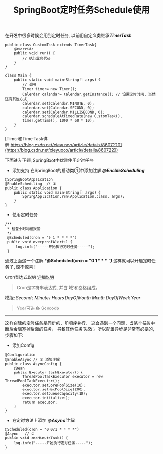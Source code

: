 ﻿---
title: SpringBoot定时任务Schedule使用
categories: Java
tags: java, schedule
---

在开发中很多时候会用到定时任务, 以前用自定义类继承***TimerTask***

<!-- more -->

```
public class CustomTask extends TimerTask{
	@Override
	public void run() {
		// 执行业务代码
	}
}

class Main {
	public static void main(String[] args) {
		// 调用
		Timer timer= new Timer();
		Calendar calendar= Calendar.getInstance(); // 设置定时时间, 当然还有其他方式
		calendar.set(Calendar.MINUTE, 0);
		calendar.set(Calendar.SECOND, 0);
		calendar.set(Calendar.MILLISECOND, 0);
		calendar.scheduleAtFixedRate(new CustomTask(),
		timer.getTime(), 1000 * 60 * 10);
	}
}
```
[Timer和TimerTask详解:https://blog.csdn.net/xieyuooo/article/details/8607220](https://blog.csdn.net/xieyuooo/article/details/8607220)

下面进入正题, SpringBoot中优雅使用定时任务

* 添加支持
在SpringBoot的启动类①中添加注解 ***@EnableScheduling***
```
@SpringBootApplication
@EnableScheduling  // ①
public class Application {
    public static void main(String[] args) {
        SpringApplication.run(Application.class, args);
    }
}
```

* 使用定时任务

```
/**
 * 检查小时均值报警
 */
 @Scheduled(cron = "0 1 * * * *")
 public void overproofAlert() {
	 log.info("-----开始执行定时任务-----");
 }
```
通过上面这一个注解   ***@Scheduled(cron = "0 1 * * * *")*** 这样就可以开启定时任务了, 惊不惊喜！

Cron表达式说明 [详细说明](https://www.cnblogs.com/liuyitian/p/4108391.html)
>Cron是字符串表达式, 并由'域'和空格组成。

模版: *Seconds* *Minutes* *Hours* *DayOfMonth* *Month* *DayOfWeek* *Year*
> Year可选
> 各
> Sencods

---

这样创建的定时任务是同步的，即顺序执行。 这会遇到一个问题，当某个任务中断后会阻塞掉后面的任务， 导致其他任务‘失效’。所以配置异步是非常有必要的, 步骤如下:

* 添加Config
```
@Configuration
@EnableAsync // ① 添加注解
public class AsyncConfig {
    @Bean
    public Executor taskExecutor() {
        ThreadPoolTaskExecutor executor = new ThreadPoolTaskExecutor();
        executor.setCorePoolSize(10);  
        executor.setMaxPoolSize(200);
        executor.setQueueCapacity(10);
        executor.initialize();
        return executor;
    }
}
```

* 在定时方法上添加 ***@Async*** 注解
```
@Scheduled(cron = "0 0/1 * * * *")
@Async   // ② 
public void oneMinuteTask() {
	log.info("-----开始执行定时任务-----");
}
```
